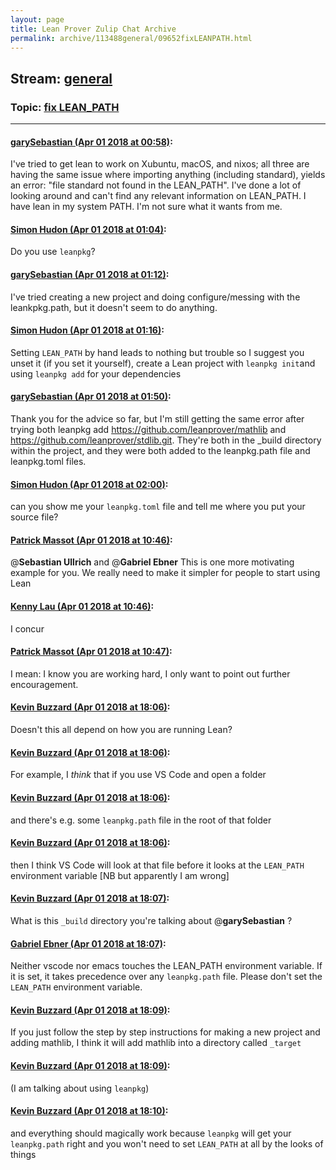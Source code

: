 ```yaml
---
layout: page
title: Lean Prover Zulip Chat Archive 
permalink: archive/113488general/09652fixLEANPATH.html
---
```


## Stream: [general](index.html)
### Topic: [fix LEAN_PATH](09652fixLEANPATH.html)

---

#### [garySebastian (Apr 01 2018 at 00:58)](https://leanprover.zulipchat.com/#narrow/stream/113488-general/topic/fix%20LEAN_PATH/near/124468992):
I've tried to get lean to work on Xubuntu, macOS, and nixos; all three are having the same issue where importing anything (including standard), yields an error: "file standard not found in the LEAN_PATH". I've done a lot of looking around and can't find any relevant information on LEAN_PATH. I have lean in my system PATH. I'm not sure what it wants from me.

#### [Simon Hudon (Apr 01 2018 at 01:04)](https://leanprover.zulipchat.com/#narrow/stream/113488-general/topic/fix%20LEAN_PATH/near/124469133):
Do you use `leanpkg`?

#### [garySebastian (Apr 01 2018 at 01:12)](https://leanprover.zulipchat.com/#narrow/stream/113488-general/topic/fix%20LEAN_PATH/near/124469340):
I've tried creating a new project and doing configure/messing with the leankpkg.path, but it doesn't seem to do anything.

#### [Simon Hudon (Apr 01 2018 at 01:16)](https://leanprover.zulipchat.com/#narrow/stream/113488-general/topic/fix%20LEAN_PATH/near/124469437):
Setting `LEAN_PATH` by hand leads to nothing but trouble so I suggest you unset it (if you set it yourself), create a Lean project with `leanpkg init`and using `leanpkg add` for your dependencies

#### [garySebastian (Apr 01 2018 at 01:50)](https://leanprover.zulipchat.com/#narrow/stream/113488-general/topic/fix%20LEAN_PATH/near/124470287):
Thank you for the advice so far, but I'm still getting the same error after trying both leanpkg add https://github.com/leanprover/mathlib and https://github.com/leanprover/stdlib.git. They're both in the _build directory within the project, and they were both added to the leanpkg.path file and leanpkg.toml files.

#### [Simon Hudon (Apr 01 2018 at 02:00)](https://leanprover.zulipchat.com/#narrow/stream/113488-general/topic/fix%20LEAN_PATH/near/124470526):
can you show me your `leanpkg.toml` file and tell me where you put your source file?

#### [Patrick Massot (Apr 01 2018 at 10:46)](https://leanprover.zulipchat.com/#narrow/stream/113488-general/topic/fix%20LEAN_PATH/near/124482877):
@**Sebastian Ullrich** and @**Gabriel Ebner**  This is one more motivating example for you. We really need to make it simpler for people to start using Lean

#### [Kenny Lau (Apr 01 2018 at 10:46)](https://leanprover.zulipchat.com/#narrow/stream/113488-general/topic/fix%20LEAN_PATH/near/124482878):
I concur

#### [Patrick Massot (Apr 01 2018 at 10:47)](https://leanprover.zulipchat.com/#narrow/stream/113488-general/topic/fix%20LEAN_PATH/near/124482884):
I mean: I know you are working hard, I only want to point out further encouragement.

#### [Kevin Buzzard (Apr 01 2018 at 18:06)](https://leanprover.zulipchat.com/#narrow/stream/113488-general/topic/fix%20LEAN_PATH/near/124493380):
Doesn't this all depend on how you are running Lean?

#### [Kevin Buzzard (Apr 01 2018 at 18:06)](https://leanprover.zulipchat.com/#narrow/stream/113488-general/topic/fix%20LEAN_PATH/near/124493383):
For example, I _think_ that if you use VS Code and open a folder

#### [Kevin Buzzard (Apr 01 2018 at 18:06)](https://leanprover.zulipchat.com/#narrow/stream/113488-general/topic/fix%20LEAN_PATH/near/124493384):
and there's e.g. some `leanpkg.path` file in the root of that folder

#### [Kevin Buzzard (Apr 01 2018 at 18:06)](https://leanprover.zulipchat.com/#narrow/stream/113488-general/topic/fix%20LEAN_PATH/near/124493386):
then I think VS Code will look at that file before it looks at the `LEAN_PATH` environment variable [NB but apparently I am wrong]

#### [Kevin Buzzard (Apr 01 2018 at 18:07)](https://leanprover.zulipchat.com/#narrow/stream/113488-general/topic/fix%20LEAN_PATH/near/124493392):
What is this `_build` directory you're talking about @**garySebastian** ?

#### [Gabriel Ebner (Apr 01 2018 at 18:07)](https://leanprover.zulipchat.com/#narrow/stream/113488-general/topic/fix%20LEAN_PATH/near/124493394):
Neither vscode nor emacs touches the LEAN_PATH environment variable.  If it is set, it takes precedence over any `leanpkg.path` file.  Please don't set the `LEAN_PATH` environment variable.

#### [Kevin Buzzard (Apr 01 2018 at 18:09)](https://leanprover.zulipchat.com/#narrow/stream/113488-general/topic/fix%20LEAN_PATH/near/124493438):
If you just follow the step by step instructions for making a new project and adding mathlib, I think it will add mathlib into a directory called `_target`

#### [Kevin Buzzard (Apr 01 2018 at 18:09)](https://leanprover.zulipchat.com/#narrow/stream/113488-general/topic/fix%20LEAN_PATH/near/124493440):
(I am talking about using `leanpkg`)

#### [Kevin Buzzard (Apr 01 2018 at 18:10)](https://leanprover.zulipchat.com/#narrow/stream/113488-general/topic/fix%20LEAN_PATH/near/124493486):
and everything should magically work because `leanpkg` will get your `leanpkg.path` right and you won't need to set `LEAN_PATH` at all by the looks of things

